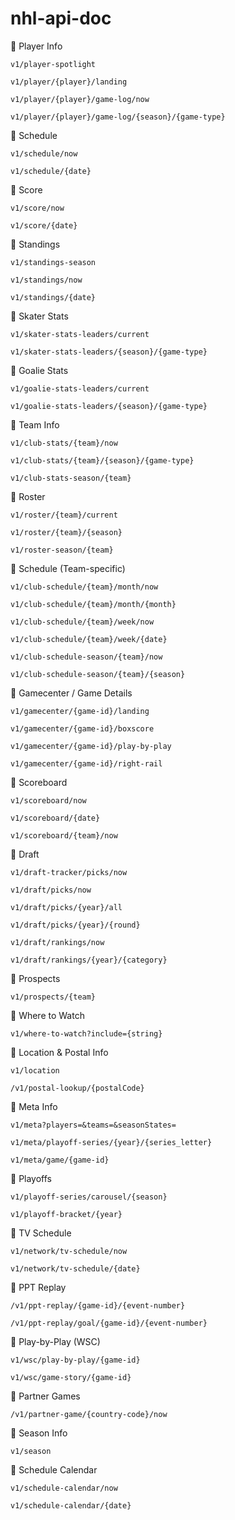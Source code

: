 # nhl-api-doc
🔹 Player Info

    v1/player-spotlight

    v1/player/{player}/landing

    v1/player/{player}/game-log/now

    v1/player/{player}/game-log/{season}/{game-type}

🔹 Schedule

    v1/schedule/now

    v1/schedule/{date}

🔹 Score

    v1/score/now

    v1/score/{date}

🔹 Standings

    v1/standings-season

    v1/standings/now

    v1/standings/{date}

🔹 Skater Stats

    v1/skater-stats-leaders/current

    v1/skater-stats-leaders/{season}/{game-type}

🔹 Goalie Stats

    v1/goalie-stats-leaders/current

    v1/goalie-stats-leaders/{season}/{game-type}

🔹 Team Info

    v1/club-stats/{team}/now

    v1/club-stats/{team}/{season}/{game-type}

    v1/club-stats-season/{team}

🔹 Roster

    v1/roster/{team}/current

    v1/roster/{team}/{season}

    v1/roster-season/{team}

🔹 Schedule (Team-specific)

    v1/club-schedule/{team}/month/now

    v1/club-schedule/{team}/month/{month}

    v1/club-schedule/{team}/week/now

    v1/club-schedule/{team}/week/{date}

    v1/club-schedule-season/{team}/now

    v1/club-schedule-season/{team}/{season}

🔹 Gamecenter / Game Details

    v1/gamecenter/{game-id}/landing

    v1/gamecenter/{game-id}/boxscore

    v1/gamecenter/{game-id}/play-by-play

    v1/gamecenter/{game-id}/right-rail

🔹 Scoreboard

    v1/scoreboard/now

    v1/scoreboard/{date}

    v1/scoreboard/{team}/now

🔹 Draft

    v1/draft-tracker/picks/now

    v1/draft/picks/now

    v1/draft/picks/{year}/all

    v1/draft/picks/{year}/{round}

    v1/draft/rankings/now

    v1/draft/rankings/{year}/{category}

🔹 Prospects

    v1/prospects/{team}

🔹 Where to Watch

    v1/where-to-watch?include={string}

🔹 Location & Postal Info

    v1/location

    /v1/postal-lookup/{postalCode}

🔹 Meta Info

    v1/meta?players=&teams=&seasonStates=

    v1/meta/playoff-series/{year}/{series_letter}

    v1/meta/game/{game-id}

🔹 Playoffs

    v1/playoff-series/carousel/{season}

    v1/playoff-bracket/{year}

🔹 TV Schedule

    v1/network/tv-schedule/now

    v1/network/tv-schedule/{date}

🔹 PPT Replay

    /v1/ppt-replay/{game-id}/{event-number}

    /v1/ppt-replay/goal/{game-id}/{event-number}

🔹 Play-by-Play (WSC)

    v1/wsc/play-by-play/{game-id}

    v1/wsc/game-story/{game-id}

🔹 Partner Games

    /v1/partner-game/{country-code}/now

🔹 Season Info

    v1/season

🔹 Schedule Calendar

    v1/schedule-calendar/now

    v1/schedule-calendar/{date}
